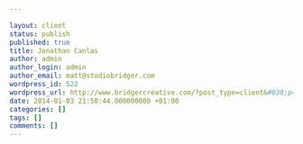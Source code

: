 ```yaml
---

layout: client
status: publish
published: true
title: Jonathan Canlas
author: admin
author_login: admin
author_email: matt@studiobridger.com
wordpress_id: 522
wordpress_url: http://www.bridgercreative.com/?post_type=client&#038;p=522
date: 2014-01-03 21:58:44.000000000 +01:00
categories: []
tags: []
comments: []
---
```

